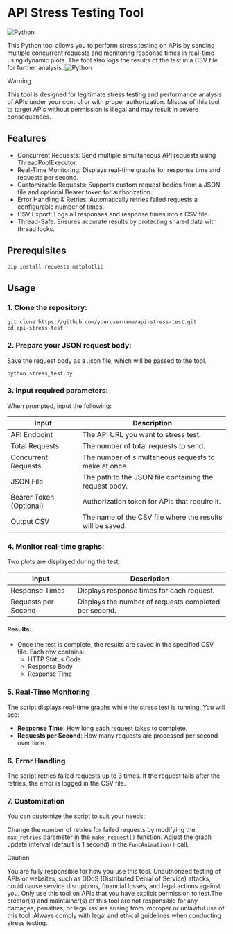 # API Stress Testing Tool

![Python](https://img.shields.io/badge/python-3670A0?style=for-the-badge&logo=python&logoColor=ffdd54)

This Python tool allows you to perform stress testing on APIs by sending multiple concurrent requests and monitoring response times in real-time using dynamic plots. The tool also logs the results of the test in a CSV file for further analysis.
![Python](http://ForTheBadge.com/images/badges/made-with-python.svg)

> [!WARNING]
> This tool is designed for legitimate stress testing and performance analysis of APIs under your control or with proper authorization. Misuse of this tool to target APIs without permission is illegal and may result in severe consequences.

## Features

- Concurrent Requests: Send multiple simultaneous API requests using ThreadPoolExecutor.
- Real-Time Monitoring: Displays real-time graphs for response time and requests per second.
- Customizable Requests: Supports custom request bodies from a JSON file and optional Bearer token for authorization.
- Error Handling & Retries: Automatically retries failed requests a configurable number of times.
- CSV Export: Logs all responses and response times into a CSV file.
- Thread-Safe: Ensures accurate results by protecting shared data with thread locks.

## Prerequisites

````
pip install requests matplotlib
````

## Usage

### 1. Clone the repository:

````
git clone https://github.com/yourusername/api-stress-test.git
cd api-stress-test
````

### 2. Prepare your JSON request body:
Save the request body as a .json file, which will be passed to the tool.

````
python stress_test.py
````

### 3. Input required parameters:
When prompted, input the following:

| Input | Description |
| --- | --- |
| API Endpoint | The API URL you want to stress test. |
| Total Requests | The number of total requests to send. |
| Concurrent Requests | The number of simultaneous requests to make at once. |
| JSON File | The path to the JSON file containing the request body. |
| Bearer Token (Optional) | Authorization token for APIs that require it. |
| Output CSV | The name of the CSV file where the results will be saved.|

### 4. Monitor real-time graphs:

Two plots are displayed during the test:

| Input | Description |
| --- | --- |
| Response Times | Displays response times for each request. |
| Requests per Second | Displays the number of requests completed per second. |

#### Results:

 * Once the test is complete, the results are saved in the specified CSV file. Each row contains:
    * HTTP Status Code
    * Response Body
    * Response Time

### 5. Real-Time Monitoring

The script displays real-time graphs while the stress test is running. You will see:

* **Response Time**: How long each request takes to complete.
* **Requests per Second**: How many requests are processed per second over time.

### 6. Error Handling
The script retries failed requests up to 3 times. If the request fails after the retries, the error is logged in the CSV file.

### 7. Customization
You can customize the script to suit your needs:

Change the number of retries for failed requests by modifying the `max_retries` parameter in the `make_request()` function.
Adjust the graph update interval (default is 1 second) in the `FuncAnimation()` call.


> [!CAUTION]
> You are fully responsible for how you use this tool. Unauthorized testing of APIs or websites, such as DDoS (Distributed Denial of Service) attacks, could cause service disruptions, financial losses, and legal actions against you. Only use this tool on APIs that you have explicit permission to test.The creator(s) and maintainer(s) of this tool are not responsible for any damages, penalties, or legal issues arising from improper or unlawful use of this tool. Always comply with legal and ethical guidelines when conducting stress testing. 
